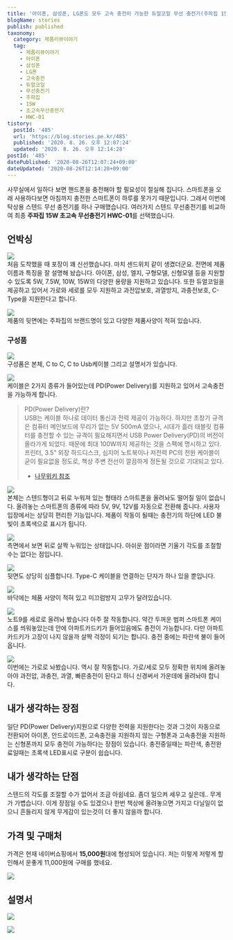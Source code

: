 ```yaml
---
title: '아이폰, 삼성폰, LG폰도 모두 고속 충전이 가능한 듀얼코일 무선 충전기(주파집 15W 초고속 무선충전기 HWC-01)'
blogName: stories
publish: published
taxonomy:
  category: 제품리뷰이야기
  tag:
    - 제품리뷰이야기
    - 아이폰
    - 삼성폰
    - LG폰
    - 고속충전
    - 듀얼코일
    - 무선충전기
    - 주파집
    - 15W
    - 초고속무선충전기
    - HWC-01
tistory:
  postId: '485'
  url: 'https://blog.stories.pe.kr/485'
  published: '2020. 8. 26. 오후 12:07:24'
  updated: '2020. 8. 26. 오후 12:14:28'
postId: '485'
datePublished: '2020-08-26T12:07:24+09:00'
dateUpdated: '2020-08-26T12:14:28+09:00'
---
```




사무실에서 일하다 보면 핸드폰을 충전해야 할 필요성이 절실해 집니다. 스마트폰을 오래 사용하다보면 아침까지 충전한 스마트폰이 하루를 못가기 때문입니다. 그래서 이번에 탁상용 스텐드 무선 충전기를 하나 구매했습니다. 여러가지 스텐드 무선충전기를 비교하여 최종 **주파집 15W 초고속 무선충전기 HWC-01**를 선택했습니다. 


## 언박싱  

![](images/2020-08-26-10-11-34.png)  
처음 도착했을 때 포장이 꽤 신선했습니다. 마치 센드위치 같이 생겼더군요. 전면에 제품이름과 특징을 잘 설명해 놨습니다. 아이폰, 삼성, 엘지, 구형모델, 신형모델 등을 지원할 수 있도록 5W, 7.5W, 10W, 15W의 다양한 용량을 지원하고 있습니다. 또한 듀얼코일을 제공하고 있어서 가로와 세로를 모두 지원하고 과전압보호, 과열방지, 과충전보호, C-Type을 지원한다고 합니다.  

![](images/2020-08-26-10-17-42.png)  
제품의 뒷면에는 주파집의 브랜드명이 있고 다양한 제품사양이 적혀 있습니다. 

### 구성품   
![](images/2020-08-26-10-18-41.png)  
구성품은 본체, C to C, C to Usb케이블 그리고 설명서가 있습니다. 

![](images/2020-08-26-10-21-52.png)   
케이블은 2가지 종류가 들어있는데 PD(Power Delivery)를 지원하고 있어서 고속충전을 가능하게 합니다. 

> PD(Power Delivery)란?  
> USB는 케이블 하나로 데이터 통신과 전력 제공이 가능하다. 하지만 초창기 규격은 컴퓨터 메인보드에 무리가 없는 5V 500mA 였으나, 시대가 흘러 태블릿 컴퓨터를 충전할 수 있는 규격이 필요해지면서 USB Power Delivery(PD)의 버전이 올라가게 되었다. 때문에 최대 100W까지 제공하는 것을 스펙에 명시하고 있다. 프린터, 3.5" 외장 하드디스크, 심지어 노트북이나 저전력 PC의 전원 케이블이 굳이 필요없을 정도로, 책상 주변 전선이 깔끔하게 정돈될 것으로 기대되고 있다.
> - [나무위키 참조](https://namu.wiki/w/USB#s-4.3)


![](images/2020-08-26-10-23-52.png)  
본체는 스텐드형이고 뒤로 누워져 있는 형태라 스마트폰을 올려놔도 떨어질 일이 없습니다. 올려놓는 스마트폰의 종류에 따라 5V, 9V, 12V를 자동으로 전환해 줍니다. 사용자 입장에서는 상당히 편리한 기능입니다. 제품이 작동이 될때는 충전기의 하단에 LED 불빛이 초록색으로 표시가 됩니다. 

![](images/2020-08-26-10-26-51.png)  
측면에서 보면 뒤로 살짝 누워있는 상태입니다. 아쉬운 점이라면 기울기 각도를 조절할 수는 없다는 점입니다. 

![](images/2020-08-26-10-28-04.png)  
뒷면도 상당히 심플합니다. Type-C 케이블을 연결하는 단자가 하나 있을 뿐입니다. 

![](images/2020-08-26-10-28-48.png)  
바닥에는 체품 사양이 적혀 있고 미끄럼방지 고무가 달려있습니다.  

![](images/2020-08-26-10-29-40.png)  
노트9를 세로로 올려놔 봤습니다 아주 잘 작동합니다. 약간 두꺼운 범퍼 스마트폰 케이스를 씌워놓았는데 안에 아파트카드키가 들어있음에도 충전이 가능합니다. 다만 아파트카드키가 고장이 나지 않을까 살짝 걱정이 되기는 합니다. 충전 중에는 파란색 불이 들어옵니다. 

![](images/2020-08-26-10-33-23.png)  
이번에는 가로로 놔봤습니다. 역시 잘 작동합니다. 가로/세로 모두 정확한 위치에 올려놓아야 과전압, 과충전, 과열, 빠른충전이 된다고 하니 신경써서 가운데에 올려놔야 합니다.  

## 내가 생각하는 장점  
일단 PD(Power Delivery)지원으로 다양한 전력을 지원한다는 것과 그것이 자동으로 전환되어 아이폰, 안드로이드폰, 고속충전을 지원하지 않는 구형폰과 고속충전을 지원하는 신형폰까지 모두 충전이 가능하다는 장점이 있습니다. 
충전중일때는 파란색, 충전완료일때는 초록색 LED표시로 구분이 쉽습니다. 

## 내가 생각하는 단점  
스텐드의 각도를 조절할 수가 없어서 조금 아쉽네요. 좀더 일으켜 세우고 싶은데..
무게가 가볍습니다. 이게 장점일 수도 있겠으나 한번 책상에 올려놓으면 가지고 다닐일이 없으니 흔들리지 않게 무게감이 있는것이 더 좋지 않을까 합니다. 

## 가격 및 구매처  
가격은 현재 네이버쇼핑에서 **15,000원**대에 형성되어 있습니다. 저는 이렇게 저렇게 할인해서 운좋게 11,000원에 구매를 했네요.   

![](images/2020-08-26-10-45-48.png)  


## 설명서   

![](images/2020-08-26-10-34-58.png)  

![](images/2020-08-26-10-35-07.png)  

